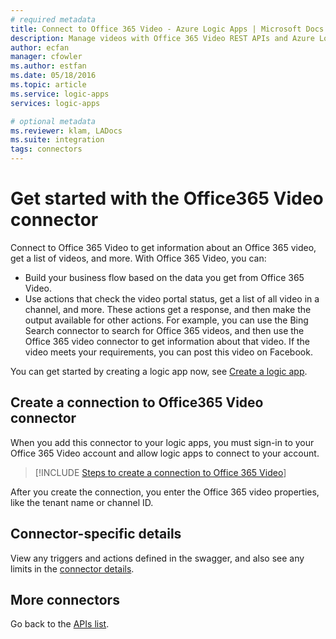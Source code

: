 ```yaml
---
# required metadata
title: Connect to Office 365 Video - Azure Logic Apps | Microsoft Docs
description: Manage videos with Office 365 Video REST APIs and Azure Logic Apps 
author: ecfan
manager: cfowler
ms.author: estfan
ms.date: 05/18/2016
ms.topic: article
ms.service: logic-apps
services: logic-apps

# optional metadata
ms.reviewer: klam, LADocs
ms.suite: integration
tags: connectors
---
```


# Get started with the Office365 Video connector
Connect to Office 365 Video to get information about an Office 365 video, get a list of videos, and more. With Office 365 Video, you can:

* Build your business flow based on the data you get from Office 365 Video. 
* Use actions that check the video portal status, get a list of all video in a channel, and more. These actions get a response, and then make the output available for other actions. For example, you can use the Bing Search connector to search for Office 365 videos, and then use the Office 365 video connector to get information about that video. If the video meets your requirements, you can post this video on Facebook. 

You can get started by creating a logic app now, see [Create a logic app](../logic-apps/quickstart-create-first-logic-app-workflow.md).

## Create a connection to Office365 Video connector
When you add this connector to your logic apps, you must sign-in to your Office 365 Video account and allow logic apps to connect to your account.

> [!INCLUDE [Steps to create a connection to Office 365 Video](../../includes/connectors-create-api-office365video.md)]
> 
> 

After you create the connection, you enter the Office 365 video properties, like the tenant name or channel ID. 


## Connector-specific details

View any triggers and actions defined in the swagger, and also see any limits in the [connector details](/connectors/office365videoconnector/).

## More connectors
Go back to the [APIs list](apis-list.md).